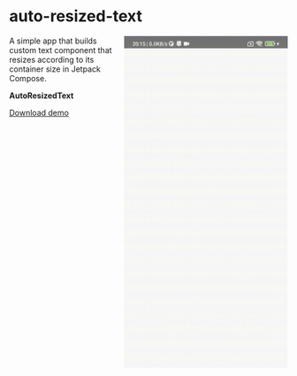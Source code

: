 # auto-resized-text

<img align="right" width="296" height="600"  src="https://github.com/raheemadamboev/auto-resized-text/blob/master/banner.gif" />

A simple app that builds custom text component that resizes according to its container size in Jetpack Compose.

**AutoResizedText**

<a href="https://github.com/raheemadamboev/auto-resized-text/blob/master/app-debug.apk">Download demo</a>
